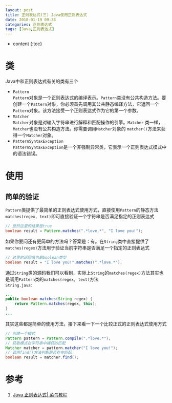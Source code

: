 ```yaml
---
layout: post
title: 正则表达式(三) Java使用正则表达式
date: 2018-01-19 09:38
categories: 正则表达式
tags: [Java,正则表达式]
---
```


* content
{:toc}

# 类
Java中和正则表达式有关的类有三个
- `Pattern`  
`Pattern`对象是一个正则表达式的编译表示。`Pattern`类没有公共构造方法。要创建一个`Pattern`对象，你必须首先调用其公共静态编译方法，它返回一个`Pattern`对象。该方法接受一个正则表达式作为它的第一个参数。
- `Matcher`  
`Matcher`对象是对输入字符串进行解释和匹配操作的引擎。`Matcher` 类一样，`Matcher`也没有公共构造方法。你需要调用`Matcher`对象的 `matcher()`方法来获得一个`Matcher`对象。
- `PatternSyntaxException`  
`PatternSyntaxException`是一个非强制异常类，它表示一个正则表达式模式中的语法错误。

# 使用
## 简单的验证
`Pattern`类提供了最简单的正则表达式使用方式，直接使用`Pattern`的静态方法`matches(regex, text)`即可直接验证一个字符串是否满足指定的正则表达式
```java
// 显然这里的结果是true
boolean result = Pattern.matches(".*love.*", "I love you!");
```
如果你要问还有更简单的方法吗？答案是：有。在`String`类中直接提供了`matches(regex)`方法用于验证当前字符串是否满足一个指定的正则表达式
```java
// 这里的返回值也是boolean类型
boolean result = "I love you!".matches(".*love.*");
```
通过`String`类的源码我们可以看到，实际上`String`的`matches(regex)`方法其实也是调用`Pattern`类的`matches(regex, text)`方法  
`String.java`:
```java
...
public boolean matches(String regex) {
	return Pattern.matches(regex, this);
}
...
```
其实这些都是简单的使用方法，接下来看一下一个比较正式的正则表达式使用方式
```java
// 创建一个模式
Pattern pattern = Pattern.compile(".*love.*");
// 获取模式在字符串中捕获的匹配
Matcher matcher = pattern.matcher("I love you!");
// 调用find()方法判断是否存在匹配
boolean result = matcher.find();
```

# 参考
1. [Java 正则表达式| 菜鸟教程](http://www.runoob.com/java/java-regular-expressions.html)